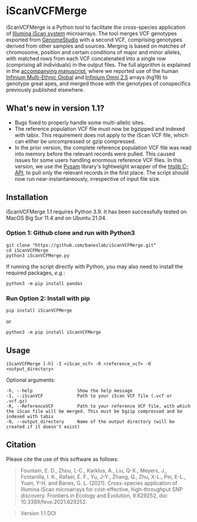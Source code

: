 # iScanVCFMerge

iScanVCFMerge is a Python tool to facilitate the cross-species application of [Illumina iScan system](https://www.illumina.com/systems/array-scanners/iscan.html) microarrays. The tool merges VCF genotypes exported from [GenomeStudio](https://www.google.com/url?sa=t&rct=j&q=&esrc=s&source=web&cd=&ved=2ahUKEwiU08v-0MXyAhWWHM0KHczoAF0QFnoECAQQAQ&url=https%3A%2F%2Fwww.illumina.com%2Ftechniques%2Fmicroarrays%2Farray-data-analysis-experimental-design%2Fgenomestudio.html&usg=AOvVaw0c40T5Bip-n6ofC3v7NhFj) with a second VCF, comprising genotypes derived from other samples and sources. Merging is based on matches of chromosome, position and certain conditions of major and minor alleles, with matched rows from each VCF concatenated into a single row (comprising all individuals) in the output files. The full algorithm is explained in the [accompanying manuscript](https://doi.org/10.3389/fevo.2021.629252), where we reported use of the human [Infinium Multi-Ethnic Global](https://www.illumina.com/products/by-type/microarray-kits/infinium-multi-ethnic-global.html) and [Infinium Omni 2.5](https://www.illumina.com/products/by-type/microarray-kits/infinium-omni25-8.html) arrays (hg19) to genotype great apes, and merged those with the genotypes of conspecifics previously published elsewhere.

## What's new in version 1.1?
- Bugs fixed to properly handle some multi-allelic sites.
- The reference population VCF file must now be bgzipped and indexed with tabix. This requirement does not apply to the iScan VCF file, which can either be uncompressed or gzip compressed.
- In the prior version, the complete reference population VCF file was read into memory before the relevant records were pulled. This caused issues for some users handling enormous reference VCF files. In this version, we use the [Pysam](https://github.com/pysam-developers/pysam) library's lightweight wrapper of the [htslib C-API](http://www.ncbi.nlm.nih.gov/pubmed/19505943), to pull only the relevant records in the first place. The script should now run near-instantaneously, irrespective of input file size.

## Installation

iScanVCFMerge 1.1 requires Python 3.9. It has been successfully tested on MacOS Big Sur 11.4 and on Ubuntu 21.04.

### Option 1: Github clone and run with Python3

    git clone "https://github.com/baneslab/iScanVCFMerge.git"
    cd iScanVCFMerge
    python3 iScanVCFMerge.py

If running the script directly with Python, you may also need to install the required packages, _e.g._:

    python3 -m pip install pandas
    
### Run Option 2: Install with pip

    pip install iScanVCFMerge

or

    python3 -m pip install iScanVCFMerge

## Usage

    iScanVCFMerge [-h] -I <iScan_vcf> -R <reference_vcf> -O <output_directory>

Optional arguments:

    -h, --help                 Show the help message
    -I, --iScanVCF             Path to your iScan VCF file (.vcf or .vcf.gz)
    -R, --ReferenceVCF         Path to your reference VCF file, with which the iScan file will be merged. This must be bgzip compressed and be indexed with tabix
    -O, --output_directory     Name of the output directory (will be created if it doesn't exist)

## Citation

Please cite the use of this software as follows:

> Fountain, E. D., Zhou, L-C., Karklus, A., Liu, Q-X., Meyers, J., Fontanilla, I. K., Rafael, E. F., Yu, J-Y., Zhang, Q., Zhu, X-L., Pei, E-L., Yuan, Y-H. and Banes, G. L. (2021). Cross-species application of Illumina iScan microarrays for cost-effective, high-throughput SNP discovery. Frontiers in Ecology and Evolution, 9:629252, doi: 10.3389/fevo.2021.629252.

> Version 1.1 DOI
